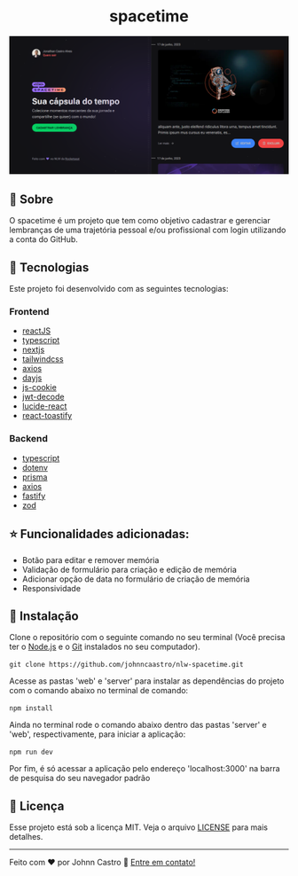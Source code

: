 <h1 align="center">
  spacetime
</h1>

![spacetime](https://github.com/johnncaastro/nlw-spacetime/blob/main/web/public/home-nlw-spacetime.png)

## :page_with_curl: Sobre

O spacetime é um projeto que tem como objetivo cadastrar e gerenciar lembranças de uma trajetória pessoal e/ou profissional com login utilizando a conta do GitHub.

## 🚀 Tecnologias

Este projeto foi desenvolvido com as seguintes tecnologias:

### Frontend

- [reactJS](https://reactjs.org/)
- [typescript](https://www.typescriptlang.org/)
- [nextjs](https://nextjs.org/)
- [tailwindcss](https://tailwindcss.com/)
- [axios](https://axios-http.com/ptbr/)
- [dayjs](https://www.npmjs.com/package/dayjs)
- [js-cookie](https://www.npmjs.com/package/js-cookie)
- [jwt-decode](https://www.npmjs.com/package/jwt-decode)
- [lucide-react](https://lucide.dev/)
- [react-toastify](https://fkhadra.github.io/react-toastify/introduction)

### Backend

- [typescript](https://www.typescriptlang.org/)
- [dotenv](https://www.npmjs.com/package/dotenv)
- [prisma](https://www.prisma.io/)
- [axios](https://axios-http.com/ptbr/)
- [fastify](https://www.fastify.io/)
- [zod](https://zod.dev/)

## :star: Funcionalidades adicionadas:

- Botão para editar e remover memória
- Validação de formulário para criação e edição de memória
- Adicionar opção de data no formulário de criação de memória
- Responsividade

## 👷 Instalação

Clone o repositório com o seguinte comando no seu terminal (Você precisa ter o [Node.js](https://nodejs.org/en/) e o [Git](https://git-scm.com/) instalados no seu computador).

```git clone https://github.com/johnncaastro/nlw-spacetime.git```

Acesse as pastas 'web' e 'server' para instalar as dependências do projeto com o comando abaixo no terminal de comando:

```npm install```

Ainda no terminal rode o comando abaixo dentro das pastas 'server' e 'web', respectivamente, para iniciar a aplicação:

```npm run dev```

Por fim, é só acessar a aplicação pelo endereço 'localhost:3000' na barra de pesquisa do seu navegador padrão

## :memo: Licença

Esse projeto está sob a licença MIT. Veja o arquivo [LICENSE](https://github.com/johnncaastro/nlw-spacetime/blob/main/LICENSE) para mais detalhes.

---

Feito com ♥ por Johnn Castro :wave: [Entre em contato!](https://www.linkedin.com/in/jonathan-castro-alves/)
